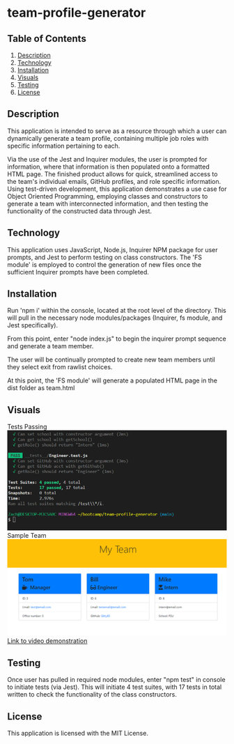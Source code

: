 # team-profile-generator

## Table of Contents
1. [Description](#description)
2. [Technology](#technology)
3. [Installation](#installation)
4. [Visuals](#visuals)
5. [Testing](#testing)
6. [License](#license)

## Description

This application is intended to serve as a resource through which a user can dynamically generate a team profile, containing multiple job roles with specific information pertaining to each. 

Via the use of the Jest and Inquirer modules, the user is prompted for information, where that information is then populated onto a formatted HTML page. The finished product allows for quick, streamlined access to the team's individual emails, GitHub profiles, and role specific information. Using test-driven development, this application demonstrates a use case for Object Oriented Programming, employing classes and constructors to generate a team with interconnected information, and then testing the functionality of the constructed data through Jest. 

## Technology 
This application uses JavaScript, Node.js, Inquirer NPM package for user prompts, and Jest to perform testing on class constructors. The 'FS module' is employed to control the generation of new files once the sufficient Inquirer prompts have been completed. 
## Installation
Run 'npm i' within the console, located at the root level of the directory. This will pull in the necessary node modules/packages (Inquirer, fs module, and Jest specifically).

From this point, enter "node index.js" to begin the inquirer prompt sequence and generate a team member. 
 
The user will be continually prompted to create new team members until they select exit from rawlist choices. 

At this point, the 'FS module' will generate a populated HTML page in the dist folder as team.html
## Visuals
Tests Passing
![Tests Passing](./images/TestsPassing.png)
\
Sample Team
![Sample Team](./images/SampleTeam.png)
\
[Link to video demonstration](https://drive.google.com/file/d/1_rXccN3kdwZF1hox7dYbxN725gbilm4F/view)

## Testing
Once user has pulled in required node modules, enter "npm test" in console to initiate tests (via Jest). This will initiate 4 test suites, with 17 tests in total written to check the functionality of the class constructors.

## License
This application is licensed with the MIT License.